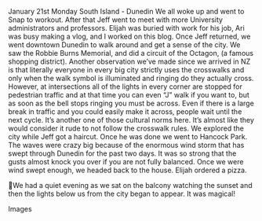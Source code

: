 January 21st Monday
South Island - Dunedin
We all woke up and went to Snap to workout. After that Jeff went to meet with
more University administrators and professors. Elijah was buried with work for his
job, Ari was busy making a vlog, and I worked on this blog.
Once Jeff returned, we went downtown Dunedin to walk around and get a sense
of the city. We saw the Robbie Burns Memorial, and did a circuit of the Octagon,
(a famous shopping district). Another observation we’ve made since we arrived
in NZ is that literally everyone in every big city strictly uses the crosswalks and only
when the walk symbol is illuminated and ringing do they actually cross. However,
at intersections all of the lights in every corner are stopped for pedestrian traffic
and at that time you can even “J” walk if you want to, but as soon as the bell
stops ringing you must be across. Even if there is a large break in traffic and you
could easily make it across, people wait until the next cycle. It’s another one of
those cultural norms here. It’s almost like they would consider it rude to not follow
the crosswalk rules. We explored the city while Jeff got a haircut.
Once he was done we went to Hancock Park. The waves were crazy big
because of the enormous wind storm that has swept through Dunedin for the past
two days. It was so strong that the gusts almost knock you over if you are not fully
balanced. Once we were wind swept enough, we headed back to the house.
Elijah ordered a pizza.

We had a quiet evening as we sat on the balcony watching the sunset and then
the lights below us from the city began to appear. It was magical!

Images

